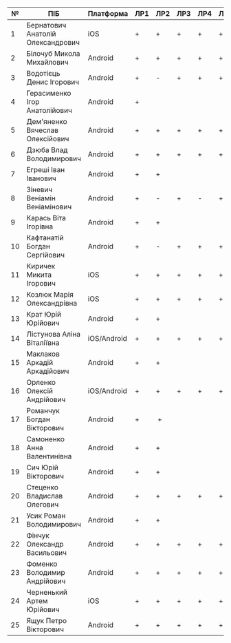 | №  | ПІБ                               | Платформа |  ЛР1 |  ЛР2 |  ЛР3 | ЛР4 | ЛР5 | ЛР6 | ЛР7 | ЛР8 |  Залік | Github |
|----|-----------------------------------|-----------|------|------|------|-----|-----|-----|-----|-----|-----|--------|
| 1  | Бернатович Анатолій Олександрович | iOS       |  +   |  +   |   +  |  +  |  +  |  +  |  +  |  +  |   A | [GH](https://github.com/TableBooking/ios-client)       |
| 2  | Білочуб Микола Михайлович         | Android   |  +   |  +   |   +  |  +  |  +  |  +  |  +  |  +  |   A | [GH](https://github.com/belochub/upspin-android)       |
| 3  | Водотієць Денис Ігорович          | Android   |  +   |  -   |   +  |  +  |  +  |  +  |  +  |  +  |  A  | [GH](https://github.com/bogdanKaftanatiy/ConquerorApp)       |
| 4  | Герасименко Ігор Анатолійович     | Android   |  +   |      |      |     |     |     |     |     |     |  [GH](https://github.com/Igor4204/Messenger)      |
| 5  | Дем'яненко Вячеслав Олексійович   |  Android  |  +   | +    |  +   |  +  |  +  |  +  |  +  |  +  |   B |  [GH](https://github.com/MrVladis1av/EventService)       |
| 6  | Дзюба Влад Володимирович          | Android   |  +   |  +   |   +  |  +  |  +  |  +  |  +  |  +  |  A  | [GH](https://github.com/DzyubSpirit/mobile_course_work)       |
| 7  | Егреші Іван Іванович              | Android   | +    |  +   |      |     |     |     |     |     |  E  | [GH](https://github.com/IvanEh/narratilizator)       |
| 8  | Зіневич Веніамін Веніамінович     | Android   |  +   |  -   |   +  |  -  |  +  |  +  |  +  |  +  |  B  | [GH](https://github.com/mitchsvik/shakalizator)     |
| 9  | Карась Віта Ігорівна              | Android   |  +   |  +   |      |     |     |     |     |     |  E  | [GH](https://github.com/IvanEh/narratilizator)       |
| 10 | Кафтанатій Богдан Сергійович      | Android   |  +   |  -   |  +   |  +  |  +  |  +  |  +  |  +  |  A  | [GH](https://github.com/bogdanKaftanatiy/ConquerorApp)   |
| 11 | Киричек Микита Ігорович           | iOS       |  +   |  +   |  +   |  +  |  +  |  +  |  +  |  +  |  A  | [GH](https://github.com/TableBooking/ios-client)       |
| 12 | Козлюк Марія Олександрівна        | iOS       |  +   |  +   |  +   |  +  |  +  |  +  |  +  |  +  |  A  |  [GH](https://github.com/TableBooking/ios-client)      |
| 13 | Крат Юрій Юрійович                |  Android  |  +   |  +   |      |     |     |     |     |     |     |  [GH](https://github.com/Romm17/FriendTreasury)      |
| 14 | Лістунова Аліна Віталіївна        | iOS/Android|  +   |  +   |  +   |  +  |  +  |  +  |  +  |  +  |   A | [GH](https://github.com/alindos/divinj)       |
| 15 | Маклаков Аркадій Аркадійович      | Android  |  +   |   +  |      |     |     |     |     |     |   E  |  [GH](https://github.com/AnnaSamonenko/kIs-music-player/)       |
| 16 | Орленко Олексій Андрійович        | iOS/Android|  +   |  +   |  +   |  +  |  +  |  +  |  +  |  +  |   A | [GH](https://github.com/alindos/divinj)       |
| 17 | Романчук Богдан Вікторович        | Android   | +    |  +   |      |     |     |     |     |     |     |  [GH](https://github.com/Romm17/FriendTreasury)      |
| 18 | Самоненко Анна Валентинівна       | Android   | +     |  +   |      |     |     |     |     |     |  E  | [GH](https://github.com/AnnaSamonenko/kIs-music-player/)       |
| 19 | Сич Юрій Вікторович               |  Android  | +    |   +  |      |     |     |     |     |     |  E  |  [GH](https://github.com/IvanEh/narratilizator)      |
| 20 | Стеценко Владислав Олегович       |  Android  |  +   | +    |  +   |  +  |  +  |  +  |  +  |  +  |   B |   [GH](https://github.com/MrVladis1av/EventService)      |
| 21 | Усик Роман Володимирович          |  Android  | +    |  +   |      |     |     |     |     |     |     |  [GH](https://github.com/Romm17/FriendTreasury)      |
| 22 | Фінчук Олександр Васильович       | Android   | +    |  +   |  +   |  +  |  +  |  -  |  +  |  +  |  A  |  [GH](https://github.com/AleksFinch/MostReliableAlarm)      |
| 23 | Фоменко Володимир Андрійович      | Android   | +    | +    |   +  |  +  |  +  |  +  |  +  |  +  |  A  |  [GH](https://github.com/vlfom/WordGraph)      |
| 24 | Черненький Артем Юрійович         |  iOS      |  +   | +    |  +   |  +  |  +  |  +  |  +  |  +  |   A |  [GH](https://github.com/e-since/IdentityShow)         |
| 25 | Ящук Петро Вікторович             |  Android  |  +   | +    |  +   |  +  |  +  |  +  |  +  |  +  |   B |  [GH](https://github.com/MrVladis1av/EventService)       |
